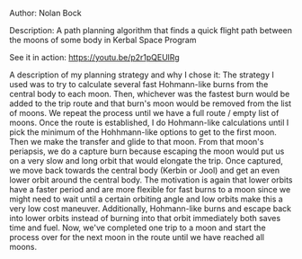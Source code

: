 Author: Nolan Bock

Description: A path planning algorithm that finds a quick flight path between the moons of some body in Kerbal Space Program

See it in action:
https://youtu.be/p2r1pQEUlRg

A description of my planning strategy and why I chose it:
The strategy I used was to try to calculate several fast Hohmann-like burns from the
central body to each moon. Then, whichever was the fastest burn would be added to the
trip route and that burn's moon would be removed from the list of moons.
We repeat the process until we have a full route / empty list of moons. Once
the route is established, I do Hohmann-like calculations until I pick the
minimum of the Hohhmann-like options to get to the first moon. Then we make the transfer and glide to that moon. From
that moon's periapsis, we do a capture burn because escaping the moon would put
us on a very slow and long orbit that would elongate the trip. Once captured, we
move back towards the central body (Kerbin or Jool) and get an even lower orbit
around the central body. The motivation is again that lower orbits have a faster
period and are more flexible for fast burns to a moon since we might need to
wait until a certain orbiting angle and low orbits make this a very low cost maneuver. Additionally, Hohmann-like burns and escape back into lower orbits instead of burning into that orbit immediately both saves time and fuel. Now, we've completed one trip to a moon and start the process over for the next moon in the route until we have reached all moons.
